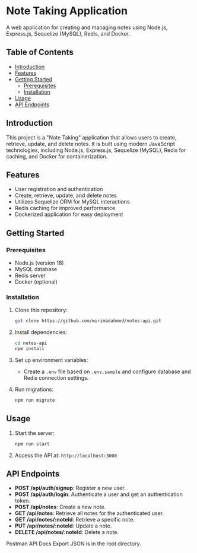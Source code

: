 # Note Taking Application

A web application for creating and managing notes using Node.js, Express.js, Sequelize (MySQL), Redis, and Docker.

## Table of Contents

- [Introduction](#introduction)
- [Features](#features)
- [Getting Started](#getting-started)
  - [Prerequisites](#prerequisites)
  - [Installation](#installation)
- [Usage](#usage)
- [API Endpoints](#api-endpoints)

## Introduction

This project is a "Note Taking" application that allows users to create, retrieve, update, and delete notes. It is built using modern JavaScript technologies, including Node.js, Express.js, Sequelize (MySQL), Redis for caching, and Docker for containerization.

## Features

- User registration and authentication
- Create, retrieve, update, and delete notes
- Utilizes Sequelize ORM for MySQL interactions
- Redis caching for improved performance
- Dockerized application for easy deployment

## Getting Started

### Prerequisites

- Node.js (version 18)
- MySQL database
- Redis server
- Docker (optional)

### Installation

1. Clone this repository:

   ```sh
   git clone https://github.com/mirimadahmed/notes-api.git
   ```

2. Install dependencies:

   ```sh
   cd notes-api
   npm install
   ```

3. Set up environment variables:
   - Create a `.env` file based on `.env.sample` and configure database and Redis connection settings.

4. Run migrations:
   ```sh
   npm run migrate
   ```

## Usage

1. Start the server:

   ```sh
   npm run start
   ```

2. Access the API at: `http://localhost:3000`

## API Endpoints

- **POST /api/auth/signup**: Register a new user.
- **POST /api/auth/login**: Authenticate a user and get an authentication token.
- **POST /api/notes**: Create a new note.
- **GET /api/notes**: Retrieve all notes for the authenticated user.
- **GET /api/notes/:noteId**: Retrieve a specific note.
- **PUT /api/notes/:noteId**: Update a note.
- **DELETE /api/notes/:noteId**: Delete a note.

Postman API Docs Export JSON is in the root directory.